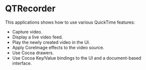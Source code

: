 QTRecorder
==========

This applications shows how to use various QuickTime features: 

* Capture video.
* Display a live video feed.
* Play the newly created video in the UI.
* Apply CoreImage effects to the video source.
* Use Cocoa drawers.
* Use Cocoa Key/Value bindings to the UI and a document-based interface.